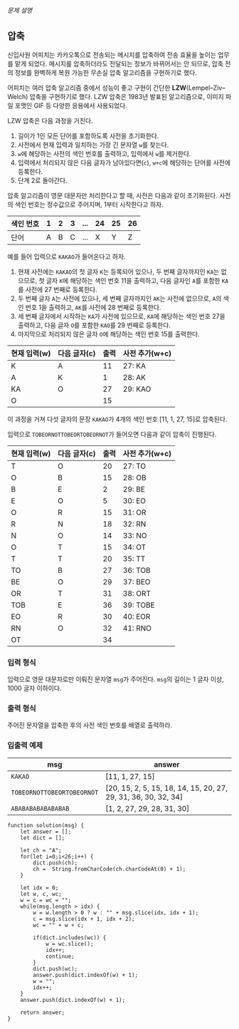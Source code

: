 ###### 문제 설명

## 압축

신입사원 어피치는 카카오톡으로 전송되는 메시지를 압축하여 전송 효율을 높이는 업무를 맡게 되었다. 메시지를 압축하더라도 전달되는 정보가 바뀌어서는 안 되므로, 압축 전의 정보를 완벽하게 복원 가능한 무손실 압축 알고리즘을 구현하기로 했다.

어피치는 여러 압축 알고리즘 중에서 성능이 좋고 구현이 간단한 **LZW**(Lempel–Ziv–Welch) 압축을 구현하기로 했다. LZW 압축은 1983년 발표된 알고리즘으로, 이미지 파일 포맷인 GIF 등 다양한 응용에서 사용되었다.

LZW 압축은 다음 과정을 거친다.

1. 길이가 1인 모든 단어를 포함하도록 사전을 초기화한다.
2. 사전에서 현재 입력과 일치하는 가장 긴 문자열 `w`를 찾는다.
3. `w`에 해당하는 사전의 색인 번호를 출력하고, 입력에서 `w`를 제거한다.
4. 입력에서 처리되지 않은 다음 글자가 남아있다면(`c`), `w+c`에 해당하는 단어를 사전에 등록한다.
5. 단계 2로 돌아간다.

압축 알고리즘이 영문 대문자만 처리한다고 할 때, 사전은 다음과 같이 초기화된다. 사전의 색인 번호는 정수값으로 주어지며, 1부터 시작한다고 하자.

| 색인 번호 | 1    | 2    | 3    | ...  | 24   | 25   | 26   |
| --------- | ---- | ---- | ---- | ---- | ---- | ---- | ---- |
| 단어      | A    | B    | C    | ...  | X    | Y    | Z    |

예를 들어 입력으로 `KAKAO`가 들어온다고 하자.

1. 현재 사전에는 `KAKAO`의 첫 글자 `K`는 등록되어 있으나, 두 번째 글자까지인 `KA`는 없으므로, 첫 글자 `K`에 해당하는 색인 번호 11을 출력하고, 다음 글자인 `A`를 포함한 `KA`를 사전에 27 번째로 등록한다.
2. 두 번째 글자 `A`는 사전에 있으나, 세 번째 글자까지인 `AK`는 사전에 없으므로, `A`의 색인 번호 1을 출력하고, `AK`를 사전에 28 번째로 등록한다.
3. 세 번째 글자에서 시작하는 `KA`가 사전에 있으므로, `KA`에 해당하는 색인 번호 27을 출력하고, 다음 글자 `O`를 포함한 `KAO`를 29 번째로 등록한다.
4. 마지막으로 처리되지 않은 글자 `O`에 해당하는 색인 번호 15를 출력한다.

| 현재 입력(w) | 다음 글자(c) | 출력 | 사전 추가(w+c) |
| ------------ | ------------ | ---- | -------------- |
| K            | A            | 11   | 27: KA         |
| A            | K            | 1    | 28: AK         |
| KA           | O            | 27   | 29: KAO        |
| O            |              | 15   |                |

이 과정을 거쳐 다섯 글자의 문장 `KAKAO`가 4개의 색인 번호 [11, 1, 27, 15]로 압축된다.

입력으로 `TOBEORNOTTOBEORTOBEORNOT`가 들어오면 다음과 같이 압축이 진행된다.

| 현재 입력(w) | 다음 글자(c) | 출력 | 사전 추가(w+c) |
| ------------ | ------------ | ---- | -------------- |
| T            | O            | 20   | 27: TO         |
| O            | B            | 15   | 28: OB         |
| B            | E            | 2    | 29: BE         |
| E            | O            | 5    | 30: EO         |
| O            | R            | 15   | 31: OR         |
| R            | N            | 18   | 32: RN         |
| N            | O            | 14   | 33: NO         |
| O            | T            | 15   | 34: OT         |
| T            | T            | 20   | 35: TT         |
| TO           | B            | 27   | 36: TOB        |
| BE           | O            | 29   | 37: BEO        |
| OR           | T            | 31   | 38: ORT        |
| TOB          | E            | 36   | 39: TOBE       |
| EO           | R            | 30   | 40: EOR        |
| RN           | O            | 32   | 41: RNO        |
| OT           |              | 34   |                |

### 입력 형식

입력으로 영문 대문자로만 이뤄진 문자열 `msg`가 주어진다. `msg`의 길이는 1 글자 이상, 1000 글자 이하이다.

### 출력 형식

주어진 문자열을 압축한 후의 사전 색인 번호를 배열로 출력하라.

### 입출력 예제

| msg                        | answer                                                       |
| -------------------------- | ------------------------------------------------------------ |
| `KAKAO`                    | [11, 1, 27, 15]                                              |
| `TOBEORNOTTOBEORTOBEORNOT` | [20, 15, 2, 5, 15, 18, 14, 15, 20, 27, 29, 31, 36, 30, 32, 34] |
| `ABABABABABABABAB`         | [1, 2, 27, 29, 28, 31, 30]                                   |

```
function solution(msg) {
    let answer = [];
    let dict = [];

    let ch = "A";
    for(let i=0;i<26;i++) {
        dict.push(ch);
        ch =  String.fromCharCode(ch.charCodeAt(0) + 1);
    }

    let idx = 0;
    let w, c, wc;
    w = c = wc = "";
    while(msg.length > idx) {
        w = w.length > 0 ? w : "" + msg.slice(idx, idx + 1);
        c = msg.slice(idx + 1, idx + 2);
        wc = "" + w + c;

        if(dict.includes(wc)) {
            w = wc.slice();
            idx++;
            continue;
        }
        dict.push(wc);
        answer.push(dict.indexOf(w) + 1);
        w = "";
        idx++;
    }
    answer.push(dict.indexOf(w) + 1);

    return answer;
}
```

